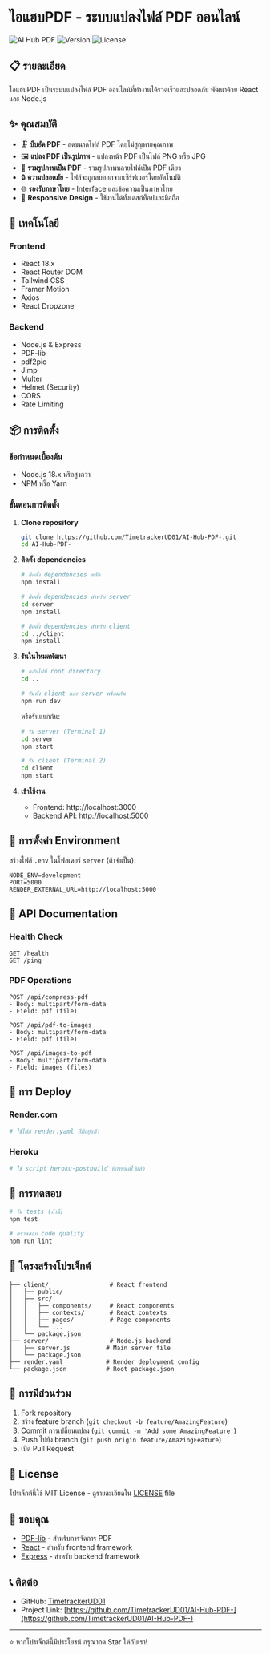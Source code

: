 # ไอแฮบPDF - ระบบแปลงไฟล์ PDF ออนไลน์

![AI Hub PDF](https://img.shields.io/badge/AI%20Hub-PDF-blue)
![Version](https://img.shields.io/badge/version-1.0.0-green)
![License](https://img.shields.io/badge/license-MIT-blue)

## 📋 รายละเอียด

ไอแฮบPDF เป็นระบบแปลงไฟล์ PDF ออนไลน์ที่ทำงานได้รวดเร็วและปลอดภัย พัฒนาด้วย React และ Node.js

## ✨ คุณสมบัติ

- 🗜️ **บีบอัด PDF** - ลดขนาดไฟล์ PDF โดยไม่สูญหายคุณภาพ
- 🖼️ **แปลง PDF เป็นรูปภาพ** - แปลงหน้า PDF เป็นไฟล์ PNG หรือ JPG
- 📄 **รวมรูปภาพเป็น PDF** - รวมรูปภาพหลายไฟล์เป็น PDF เดียว
- 🔒 **ความปลอดภัย** - ไฟล์จะถูกลบออกจากเซิร์ฟเวอร์โดยอัตโนมัติ
- 🌐 **รองรับภาษาไทย** - Interface และข้อความเป็นภาษาไทย
- 📱 **Responsive Design** - ใช้งานได้ทั้งเดสก์ท็อปและมือถือ

## 🚀 เทคโนโลยี

### Frontend
- React 18.x
- React Router DOM
- Tailwind CSS
- Framer Motion
- Axios
- React Dropzone

### Backend
- Node.js & Express
- PDF-lib
- pdf2pic
- Jimp
- Multer
- Helmet (Security)
- CORS
- Rate Limiting

## 📦 การติดตั้ง

### ข้อกำหนดเบื้องต้น
- Node.js 18.x หรือสูงกว่า
- NPM หรือ Yarn

### ขั้นตอนการติดตั้ง

1. **Clone repository**
   ```bash
   git clone https://github.com/TimetrackerUD01/AI-Hub-PDF-.git
   cd AI-Hub-PDF-
   ```

2. **ติดตั้ง dependencies**
   ```bash
   # ติดตั้ง dependencies หลัก
   npm install
   
   # ติดตั้ง dependencies สำหรับ server
   cd server
   npm install
   
   # ติดตั้ง dependencies สำหรับ client
   cd ../client
   npm install
   ```

3. **รันในโหมดพัฒนา**
   ```bash
   # กลับไปที่ root directory
   cd ..
   
   # รันทั้ง client และ server พร้อมกัน
   npm run dev
   ```

   หรือรันแยกกัน:
   ```bash
   # รัน server (Terminal 1)
   cd server
   npm start
   
   # รัน client (Terminal 2)
   cd client
   npm start
   ```

4. **เข้าใช้งาน**
   - Frontend: http://localhost:3000
   - Backend API: http://localhost:5000

## 🔧 การตั้งค่า Environment

สร้างไฟล์ `.env` ในโฟลเดอร์ `server` (ถ้าจำเป็น):

```env
NODE_ENV=development
PORT=5000
RENDER_EXTERNAL_URL=http://localhost:5000
```

## 📖 API Documentation

### Health Check
```
GET /health
GET /ping
```

### PDF Operations
```
POST /api/compress-pdf
- Body: multipart/form-data
- Field: pdf (file)

POST /api/pdf-to-images
- Body: multipart/form-data
- Field: pdf (file)

POST /api/images-to-pdf
- Body: multipart/form-data
- Field: images (files)
```

## 🚀 การ Deploy

### Render.com
```bash
# ใช้ไฟล์ render.yaml ที่มีอยู่แล้ว
```

### Heroku
```bash
# ใช้ script heroku-postbuild ที่กำหนดไว้แล้ว
```

## 🧪 การทดสอบ

```bash
# รัน tests (ถ้ามี)
npm test

# ตรวจสอบ code quality
npm run lint
```

## 📁 โครงสร้างโปรเจ็กต์

```
├── client/                 # React frontend
│   ├── public/
│   ├── src/
│   │   ├── components/     # React components
│   │   ├── contexts/       # React contexts
│   │   ├── pages/          # Page components
│   │   └── ...
│   └── package.json
├── server/                 # Node.js backend
│   ├── server.js          # Main server file
│   └── package.json
├── render.yaml            # Render deployment config
└── package.json           # Root package.json
```

## 🤝 การมีส่วนร่วม

1. Fork repository
2. สร้าง feature branch (`git checkout -b feature/AmazingFeature`)
3. Commit การเปลี่ยนแปลง (`git commit -m 'Add some AmazingFeature'`)
4. Push ไปยัง branch (`git push origin feature/AmazingFeature`)
5. เปิด Pull Request

## 📝 License

โปรเจ็กต์นี้ใช้ MIT License - ดูรายละเอียดใน [LICENSE](LICENSE) file

## 🙏 ขอบคุณ

- [PDF-lib](https://pdf-lib.js.org/) - สำหรับการจัดการ PDF
- [React](https://reactjs.org/) - สำหรับ frontend framework
- [Express](https://expressjs.com/) - สำหรับ backend framework

## 📞 ติดต่อ

- GitHub: [TimetrackerUD01](https://github.com/TimetrackerUD01)
- Project Link: [https://github.com/TimetrackerUD01/AI-Hub-PDF-](https://github.com/TimetrackerUD01/AI-Hub-PDF-)

---

⭐ หากโปรเจ็กต์นี้มีประโยชน์ กรุณากด Star ให้กับเรา!
